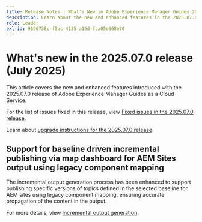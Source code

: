 ```yaml
---
title: Release Notes | What's New in Adobe Experience Manager Guides 2025.07.0 release
description: Learn about the new and enhanced features in the 2025.07.0 release of Adobe Experience Manager Guides
role: Leader
exl-id: 9596738c-f5ec-4135-a15d-fca05e668e70
---
```

# What's new in the 2025.07.0 release (July 2025)

This article covers the new and enhanced features introduced with the 2025.07.0 release of Adobe Experience Manager Guides as a Cloud Service.

For the list of issues fixed in this release, view [Fixed issues in the 2025.07.0 release](fixed-issues-2025-07-0.md).

Learn about [upgrade instructions for the 2025.07.0  release](../release-info/upgrade-instructions-2025-07-0.md).

## Support for baseline driven incremental publishing via map dashboard for AEM Sites output using legacy component mapping

The incremental output generation process has been enhanced to support publishing specific versions of topics defined in the selected baseline for AEM sites using legacy component mapping, ensuring accurate propagation of the content in the output.

For more details, view [Incremental output generation](../user-guide/generate-output-aem-site.md).
